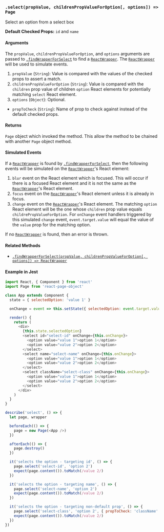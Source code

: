 ### `.select(propValue, childrenPropValueForOption[, options]) => Page`

Select an option from a select box

**Default Checked Props:** `id` and `name`

#### Arguments
The `propValue`, `childrenPropValueForOption`, and `options` arguments are
passed to [`.findWrapperForSelect`][find-wrapper-method] to find a
[`ReactWrapper`][react-wrapper]. The [`ReactWrapper`][react-wrapper] will be
used to simulate events.

1. `propValue` (`String`): Value is compared with the values of the checked
   props to assert a match.
2. `childrenPropValueForOption` (`String`): Value is compared with the
   `children` prop value of children `option` React elements for potentially
   matching `select` React element.
3. `options` (`Object`): Optional.
  * `propToCheck` (`String`): Name of prop to check against instead of the default checked props.

#### Returns

`Page` object which invoked the method. This allow the method to be chained
with another `Page` object method.

#### Simulated Events
If a [`ReactWrapper`][react-wrapper] is found by
[`.findWrapperForSelect`][find-wrapper-method], then the following events will
be simulated on the [`ReactWrapper`][react-wrapper]'s React element:

1. `blur` event on the React element which is focused. This will occur if there
   is a focused React element and it is not the same as the
   [`ReactWrapper`][react-wrapper]'s React element.
2. `focus` event on the [`ReactWrapper`][react-wrapper]'s React element unless
   it is already in focus.
3. `change` event on the [`ReactWrapper`][react-wrapper]'s React element. The
   matching `option` React element will be the one whose `children` prop value
   equals `childrePropValueForOption`. For `onChange` event handlers triggered
   by this simulated `change` event, `event.target.value` will equal the value
   of the `value` prop for the matching option.

If no [`ReactWrapper`][react-wrapper] is found, then an error is thrown.

#### Related Methods

- [`.findWrapperForSelect(propValue, childrenPropValueForOption[, options]) => ReactWrapper`][find-wrapper-method]

[react-wrapper]: https://github.com/airbnb/enzyme/blob/master/docs/api/mount.md#reactwrapper-api
[find-wrapper-method]: findWrapperForSelect.md

#### Example in Jest

```js
import React, { Component } from 'react'
import Page from 'react-page-object'

class App extends Component {
  state = { selectedOption: 'value 1' }

  onChange = event => this.setState({ selectedOption: event.target.value })

  render() {
    return (
      <div>
        {this.state.selectedOption}
        <select id="select-id" onChange={this.onChange}>
          <option value="value 1">option 1</option>
          <option value="value 2">option 2</option>
        </select>
        <select name="select-name" onChange={this.onChange}>
          <option value="value 1">option 1</option>
          <option value="value 2">option 2</option>
        </select>
        <select className="select-class" onChange={this.onChange}>
          <option value="value 1">option 1</option>
          <option value="value 2">option 2</option>
        </select>
      </div>
    )
  }
}

describe('select', () => {
  let page, wrapper

  beforeEach(() => {
    page = new Page(<App />)
  })

  afterEach(() => {
    page.destroy()
  })

  it('selects the option - targeting id', () => {
    page.select('select-id', 'option 2')
    expect(page.content()).toMatch(/value 2/)
  })

  it('selects the option - targeting name', () => {
    page.select('select-name', 'option 2')
    expect(page.content()).toMatch(/value 2/)
  })

  it('selects the option - targeting non-default prop', () => {
    page.select('select-class', 'option 2', { propToCheck: 'className' })
    expect(page.content()).toMatch(/value 2/)
  })
})
```
